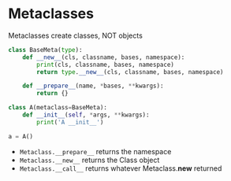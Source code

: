 # Metaclasses

Metaclasses create classes, NOT objects
```python
class BaseMeta(type):
	def __new__(cls, classname, bases, namespace):
		print(cls, classname, bases, namespace)		
		return type.__new__(cls, classname, bases, namespace)

	def __prepare__(name, *bases, **kwargs):
		return {}

class A(metaclass=BaseMeta):
	def __init__(self, *args, **kwargs):
		print('A __init__')

a = A()

```

- `Metaclass.__prepare__` returns the namespace 
- `Metaclass.__new__` returns the Class object
- `Metaclass.__call__` returns whatever Metaclass.__new__ returned 
